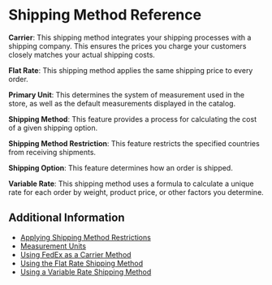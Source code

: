 # Shipping Method Reference

**Carrier**: This shipping method integrates your shipping processes with a shipping company. This ensures the prices you charge your customers closely matches your actual shipping costs.

**Flat Rate**: This shipping method applies the same shipping price to every order.

**Primary Unit**: This determines the system of measurement used in the store, as well as the default measurements displayed in the catalog.

**Shipping Method**: This feature provides a process for calculating the cost of a given shipping option.

**Shipping Method Restriction**: This feature restricts the specified countries from receiving shipments.

**Shipping Option**: This feature determines how an order is shipped.

**Variable Rate**: This shipping method uses a formula to calculate a unique rate for each order by weight, product price, or other factors you determine.

## Additional Information

* [Applying Shipping Method Restrictions](../sales/applying-shipping-method-restrictions.md)
* [Measurement Units](../sales/measurement-units.md)
* [Using FedEx as a Carrier Method](../sales/using-fedex-as-a-carrier-method.md)
* [Using the Flat Rate Shipping Method](../using-the-flat-rate-shipping-method/README.md)
* [Using a Variable Rate Shipping Method](../using-the-variable-rate-shipping-method/README.md)
  